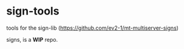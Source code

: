 # sign-tools

tools for the sign-lib (https://github.com/ev2-1/mt-multiserver-signs)

signs, is a **WIP** repo.
